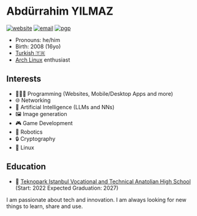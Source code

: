 # Abdürrahim YILMAZ

[![website](https://img.shields.io/badge/website-ayilmaz.xyz-blue)](https://ayilmaz.xyz)
[![email](https://img.shields.io/badge/email-ayilmaz@ayilmaz.xyz-blue)](mailto:ayilmaz@ayilmaz.xyz)
[![pgp](https://img.shields.io/badge/pgp-0xBE2BA67ACDBC4CA5-blue)](https://keys.openpgp.org/search?q=ayilmaz@ayilmaz.xyz)

* Pronouns: he/him
* Birth: 2008 (16yo)
* [Turkish 🇹🇷](https://www.youtube.com/watch?v=UBweXi2eC7E)
* [Arch Linux](https://www.archlinux.org/) enthusiast

## Interests
* 🧑🏻‍💻 Programming (Websites, Mobile/Desktop Apps and more)
* 🌐 Networking
* 🧠 Artificial Intelligence (LLMs and NNs)
* 🖼️ Image generation
* 🎮 Game Development
* 🤖 Robotics
* 🔒 Cryptography
* 🐧 Linux

## Education
* 🏫 [Teknopark Istanbul Vocational and Technical Anatolian High School](https://teknoparkistanbul.meb.k12.tr/) (Start: 2022 Expected Graduation: 2027)

I am passionate about tech and innovation. I am always looking for new things to learn, share and use.
